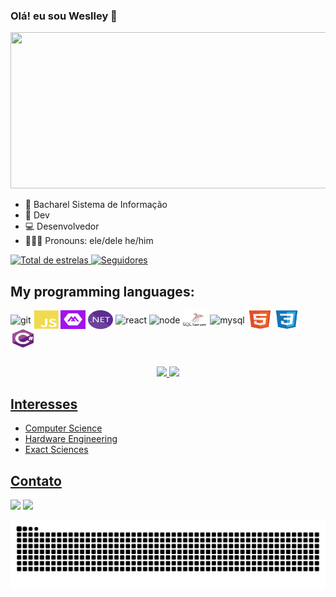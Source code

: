### Olá! eu sou Weslley 👋
<img height="250" width="850" src="https://i.pinimg.com/originals/bd/56/5d/bd565dcc0a556add0b0a0ed6b26d686e.gif"/>

- 🔭 Bacharel Sistema de Informação
- 🌱 Dev
- 💻 Desenvolvedor
- 👨🏽‍🦱 Pronouns: ele/dele he/him
  
<a href="https://github.com/Larissakich?tab=repositories&sort=stargazers">
  <img alt="Total de estrelas" title="Total de estrelas GitHub" src="https://custom-icon-badges.demolab.com/github/stars/weslleysantos-dev?color=55960c&style=for-the-badge&labelColor=488207&logo=star&label=estrelas" />
</a>
<a href="https://github.com/Larissakich?tab=followers">
  <img alt="Seguidores" title="Me siga no GitHub" src="https://custom-icon-badges.demolab.com/github/followers/weslleysantos-dev?color=236ad3&labelColor=1155ba&style=for-the-badge&logo=github&label=Seguidores&logoColor=white" />
</a>

## My programming languages:
<div align="Left">
      <img align="center" alt="git" height="30" width="40" src="https://cdn.jsdelivr.net/gh/devicons/devicon/icons/git/git-original.svg" />
      <img align="center" alt="Js" height="30" width="40" src="https://raw.githubusercontent.com/devicons/devicon/master/icons/javascript/javascript-plain.svg" />
      <img align="center" alt="MAUI" height="30" width="40" src="Resources/img/maui-logo.svg">
      <img align="center" alt=".NET" height="30" width="40" src="Resources/img/dotnet-logo.svg">
      <img align="center" alt="react" height="30" width="40" src="https://cdn.jsdelivr.net/gh/devicons/devicon/icons/react/react-original.svg"/>
      <img align="center" alt="node" height="30" width="40" src="https://cdn.jsdelivr.net/gh/devicons/devicon/icons/nodejs/nodejs-original.svg"/>
      <img align="center" alt="mysql" height="30" width="40" src="Resources/img/SqlServer-logo.PNG" />
      <img align="center" alt="mysql" height="30" width="40" src="https://cdn.jsdelivr.net/gh/devicons/devicon/icons/mysql/mysql-original.svg"/>
      <img align="center" alt="HTML" height="30" width="40" src="https://raw.githubusercontent.com/devicons/devicon/master/icons/html5/html5-original.svg">
      <img align="center" alt="CSS" height="30" width="40" src="https://raw.githubusercontent.com/devicons/devicon/master/icons/css3/css3-original.svg">
      <img align="center" alt="Csharp" height="30" width="40" src="https://raw.githubusercontent.com/devicons/devicon/master/icons/csharp/csharp-original.svg">
</div>


##
<div align="center">
  <a href="https://github.com/WeslleySantos-Dev">
    <img height="160em" src="https://github-readme-stats.vercel.app/api?username=WeslleySantos-dev&show_icons=true&theme=radical&include_all_commits=true&count_private=true" />
    <img height="160em" src="https://github-readme-stats.vercel.app/api/top-langs/?username=WeslleySantos-dev&layout=compact&langs_count=7&theme=dark" />
</div>
   
## Interesses
- Computer Science
- Hardware Engineering
- Exact Sciences


## Contato
  <a href="mailto:weslleysantosdev@gmail.com"><img src="https://img.shields.io/badge/-Gmail-%23333?style=for-the-badge&logo=gmail&logoColor=white" target="_blank"></a>
  <a href="https://www.linkedin.com/in/weslleysantosdev/" target="_blank"><img src="https://img.shields.io/badge/-LinkedIn-%230077B5?style=for-the-badge&logo=linkedin&logoColor=white" target="_blank"></a>
  
<div>
 
  <img src="https://raw.githubusercontent.com/weslleysantos-dev/weslleysantos-dev/output/snake.svg" alt="Snake animation" />
 
</div>
